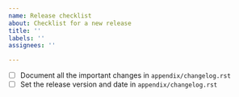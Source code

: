 ```yaml
---
name: Release checklist
about: Checklist for a new release
title: ''
labels: ''
assignees: ''

---
```


- [ ] Document all the important changes in `appendix/changelog.rst`
- [ ] Set the release version and date in `appendix/changelog.rst`
